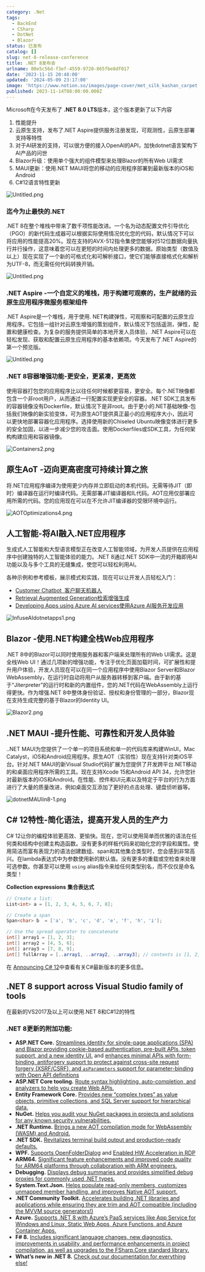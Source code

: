 ```yaml
---
category: .Net
tags:
  - BackEnd
  - CSharp
  - DotNet
  - Blazor
status: 已发布
catalog: []
slug: net-8-release-conference
title: .NET 8发布会
urlname: 80e5c56d-f3ef-4559-9720-865fbe8df017
date: '2023-11-15 20:48:00'
updated: '2024-05-09 23:17:00'
image: 'https://www.notion.so/images/page-cover/met_silk_kashan_carpet.jpg'
published: 2023-11-14T08:00:00.000Z
---
```


Microsoft在今天发布了 **.NET 8.0 LTS**版本，这个版本更新了以下内容

1. 性能提升
2. 云原生支持，发布了.NET Aspire提供服务注册发现，可观测性，云原生部署支持等特性
3. 对于AI研发的支持，可以很方便的接入OpenAI的API，加快dotnet语言架构下AI产品的问世
4. Blazor升级：使用单个强大的组件模型来处理Blazor的所有Web UI需求
5. MAUI更新：使用.NET MAUI将您的移动的应用程序部署到最新版本的iOS和Android
6. C#12语言特性更新

![Untitled.png](https://prod-files-secure.s3.us-west-2.amazonaws.com/5d24fe63-e567-4804-86f9-9fdc62e13082/10cda029-65af-4ea7-b30e-605b2d9e6c57/Untitled.png?X-Amz-Algorithm=AWS4-HMAC-SHA256&X-Amz-Content-Sha256=UNSIGNED-PAYLOAD&X-Amz-Credential=ASIAZI2LB466YEZNGQMJ%2F20250324%2Fus-west-2%2Fs3%2Faws4_request&X-Amz-Date=20250324T213409Z&X-Amz-Expires=3600&X-Amz-Security-Token=IQoJb3JpZ2luX2VjEJ3%2F%2F%2F%2F%2F%2F%2F%2F%2F%2FwEaCXVzLXdlc3QtMiJHMEUCIAGCEKwvQDxrZLZTHZvLUHpIaNY8URFZN7Arue6RwQauAiEAm%2BwRGFpMIw8DGvCWRoVDll5vFDw8J9IvjjA7q%2BZQoGsqiAQI9v%2F%2F%2F%2F%2F%2F%2F%2F%2F%2FARAAGgw2Mzc0MjMxODM4MDUiDNcpz3sLfkYghmaQLCrcA8POBtudgz5dN20EsZp9pVfImKimlwoYpyM97U6Q4jYVf9dHMlSlsirX6YanQP0RqbYZ96Z%2FLnEJafngAqeWDO%2FigXOf6Kp2EvssPcvuT4YUihP7GlxIjweVJNNyIIHxuQtqCj3Ii4%2B51my555fU%2F1WEpk7HK0P7tcxPRVQP0YE4HzBLDI9MA89FxUnMsOEC9Jmxx0WDBqPAu5o6VoIntwbIxwiEpIPEij13TQgRVENB2xMFbMhDzt8R5%2FRa8ISfHBEzPzZLwrkYsPqmq9JPomcXtGLNvXFiiwaAxIqpwb9FrxOtEStnB97Bsr2qFMFCntR5CDepeTo2xV6O4eML%2FFNO9mZAQ%2FR8CilJclS60At4Ncp903ev%2BjiIRuk1JdIwGIRZeXACMBhfKWXkslHUAK5P9jdKbghZvUVsjRo2XurOhZLc%2B6StZQxAGg6jMbXN0y5jR%2FgrJcj4Red9o8uiwhj%2BI7CYIHVhNHwOhYJ1oPftK3eqmzlWHtcmU3mOVD3U0s9wLExYW1ZiRU3Dx6hisrpgSetEmv1Jl27RoYylxWNJkvCPjq1IULYjwUGIRwuXHMAyJdViEMggF1FHACar%2BJhXpnSlCGD%2BKOMxfqeD5UBJIFqromII%2F3D%2Bi1UCMOmQh78GOqUBivZqpu7NzKY7uesJcj2X6FBygxmZK9hfoYbOjhOwgNSKAynzJF4S4571Er6DsSoYygvX3q0gje5k%2BjN0CJ1rIDShpODDpT%2BHeRsFNul7HvAgGxhD46DVmkyPQTaR8tCme3n3RP7wg92ZQLrjlFG%2BDagTd%2BqT%2Fh%2FXvAlY7YneINbqirQPVxLofZWL6P7X10w6ID1oYJN72QjvR00kmQxFmeYq33wy&X-Amz-Signature=9eadc4b61fdfe479a42ff249ce41abec4b5f0337ec1413bd1ad596fd580c1c9b&X-Amz-SignedHeaders=host&x-id=GetObject)


### **迄今为止最快的.NET**


.NET 8在整个堆栈中带来了数千项性能改进。一个名为动态配置文件引导优化（PGO）的新代码生成器可以根据实际使用情况优化您的代码，默认情况下可以将应用的性能提高20%。现在支持的AVX-512指令集使您能够对512位数据向量执行并行操作，这意味着您可以在更短的时间内处理更多的数据。原始类型（数值及以上）现在实现了一个新的可格式化和可解析接口，使它们能够直接格式化和解析为UTF-8，而无需任何代码转换开销。


![Untitled.png](https://prod-files-secure.s3.us-west-2.amazonaws.com/5d24fe63-e567-4804-86f9-9fdc62e13082/edcbf140-d619-4389-a4a6-f97c113ab9f2/Untitled.png?X-Amz-Algorithm=AWS4-HMAC-SHA256&X-Amz-Content-Sha256=UNSIGNED-PAYLOAD&X-Amz-Credential=ASIAZI2LB466YEZNGQMJ%2F20250324%2Fus-west-2%2Fs3%2Faws4_request&X-Amz-Date=20250324T213409Z&X-Amz-Expires=3600&X-Amz-Security-Token=IQoJb3JpZ2luX2VjEJ3%2F%2F%2F%2F%2F%2F%2F%2F%2F%2FwEaCXVzLXdlc3QtMiJHMEUCIAGCEKwvQDxrZLZTHZvLUHpIaNY8URFZN7Arue6RwQauAiEAm%2BwRGFpMIw8DGvCWRoVDll5vFDw8J9IvjjA7q%2BZQoGsqiAQI9v%2F%2F%2F%2F%2F%2F%2F%2F%2F%2FARAAGgw2Mzc0MjMxODM4MDUiDNcpz3sLfkYghmaQLCrcA8POBtudgz5dN20EsZp9pVfImKimlwoYpyM97U6Q4jYVf9dHMlSlsirX6YanQP0RqbYZ96Z%2FLnEJafngAqeWDO%2FigXOf6Kp2EvssPcvuT4YUihP7GlxIjweVJNNyIIHxuQtqCj3Ii4%2B51my555fU%2F1WEpk7HK0P7tcxPRVQP0YE4HzBLDI9MA89FxUnMsOEC9Jmxx0WDBqPAu5o6VoIntwbIxwiEpIPEij13TQgRVENB2xMFbMhDzt8R5%2FRa8ISfHBEzPzZLwrkYsPqmq9JPomcXtGLNvXFiiwaAxIqpwb9FrxOtEStnB97Bsr2qFMFCntR5CDepeTo2xV6O4eML%2FFNO9mZAQ%2FR8CilJclS60At4Ncp903ev%2BjiIRuk1JdIwGIRZeXACMBhfKWXkslHUAK5P9jdKbghZvUVsjRo2XurOhZLc%2B6StZQxAGg6jMbXN0y5jR%2FgrJcj4Red9o8uiwhj%2BI7CYIHVhNHwOhYJ1oPftK3eqmzlWHtcmU3mOVD3U0s9wLExYW1ZiRU3Dx6hisrpgSetEmv1Jl27RoYylxWNJkvCPjq1IULYjwUGIRwuXHMAyJdViEMggF1FHACar%2BJhXpnSlCGD%2BKOMxfqeD5UBJIFqromII%2F3D%2Bi1UCMOmQh78GOqUBivZqpu7NzKY7uesJcj2X6FBygxmZK9hfoYbOjhOwgNSKAynzJF4S4571Er6DsSoYygvX3q0gje5k%2BjN0CJ1rIDShpODDpT%2BHeRsFNul7HvAgGxhD46DVmkyPQTaR8tCme3n3RP7wg92ZQLrjlFG%2BDagTd%2BqT%2Fh%2FXvAlY7YneINbqirQPVxLofZWL6P7X10w6ID1oYJN72QjvR00kmQxFmeYq33wy&X-Amz-Signature=40384f565d013b55a87c366c7c88b313dd643014c4f3f2c8d7e084f98c6c0db0&X-Amz-SignedHeaders=host&x-id=GetObject)


### **.NET Aspire -一个自定义的堆栈，用于构建可观察的，生产就绪的云原生应用程序微服务框架组件**


.NET Aspire是一个堆栈，用于使用. NET构建弹性，可观察和可配置的云原生应用程序。它包括一组针对云原生增强的策划组件，默认情况下包括遥测，弹性，配置和健康检查。为复杂的服务提供简单的本地开发人员体验，.NET Aspire可以在轻松发现、获取和配置云原生应用程序的基本依赖项。今天发布了.NET Aspire的第一个预览版。


![Untitled.png](https://prod-files-secure.s3.us-west-2.amazonaws.com/5d24fe63-e567-4804-86f9-9fdc62e13082/ff6a34d3-ac25-412d-9204-a7263d00528f/Untitled.png?X-Amz-Algorithm=AWS4-HMAC-SHA256&X-Amz-Content-Sha256=UNSIGNED-PAYLOAD&X-Amz-Credential=ASIAZI2LB466YEZNGQMJ%2F20250324%2Fus-west-2%2Fs3%2Faws4_request&X-Amz-Date=20250324T213409Z&X-Amz-Expires=3600&X-Amz-Security-Token=IQoJb3JpZ2luX2VjEJ3%2F%2F%2F%2F%2F%2F%2F%2F%2F%2FwEaCXVzLXdlc3QtMiJHMEUCIAGCEKwvQDxrZLZTHZvLUHpIaNY8URFZN7Arue6RwQauAiEAm%2BwRGFpMIw8DGvCWRoVDll5vFDw8J9IvjjA7q%2BZQoGsqiAQI9v%2F%2F%2F%2F%2F%2F%2F%2F%2F%2FARAAGgw2Mzc0MjMxODM4MDUiDNcpz3sLfkYghmaQLCrcA8POBtudgz5dN20EsZp9pVfImKimlwoYpyM97U6Q4jYVf9dHMlSlsirX6YanQP0RqbYZ96Z%2FLnEJafngAqeWDO%2FigXOf6Kp2EvssPcvuT4YUihP7GlxIjweVJNNyIIHxuQtqCj3Ii4%2B51my555fU%2F1WEpk7HK0P7tcxPRVQP0YE4HzBLDI9MA89FxUnMsOEC9Jmxx0WDBqPAu5o6VoIntwbIxwiEpIPEij13TQgRVENB2xMFbMhDzt8R5%2FRa8ISfHBEzPzZLwrkYsPqmq9JPomcXtGLNvXFiiwaAxIqpwb9FrxOtEStnB97Bsr2qFMFCntR5CDepeTo2xV6O4eML%2FFNO9mZAQ%2FR8CilJclS60At4Ncp903ev%2BjiIRuk1JdIwGIRZeXACMBhfKWXkslHUAK5P9jdKbghZvUVsjRo2XurOhZLc%2B6StZQxAGg6jMbXN0y5jR%2FgrJcj4Red9o8uiwhj%2BI7CYIHVhNHwOhYJ1oPftK3eqmzlWHtcmU3mOVD3U0s9wLExYW1ZiRU3Dx6hisrpgSetEmv1Jl27RoYylxWNJkvCPjq1IULYjwUGIRwuXHMAyJdViEMggF1FHACar%2BJhXpnSlCGD%2BKOMxfqeD5UBJIFqromII%2F3D%2Bi1UCMOmQh78GOqUBivZqpu7NzKY7uesJcj2X6FBygxmZK9hfoYbOjhOwgNSKAynzJF4S4571Er6DsSoYygvX3q0gje5k%2BjN0CJ1rIDShpODDpT%2BHeRsFNul7HvAgGxhD46DVmkyPQTaR8tCme3n3RP7wg92ZQLrjlFG%2BDagTd%2BqT%2Fh%2FXvAlY7YneINbqirQPVxLofZWL6P7X10w6ID1oYJN72QjvR00kmQxFmeYq33wy&X-Amz-Signature=f2d7a5b17164241c66cf88536999baae5f96a6485dd40c525ccfbb63de6376ac&X-Amz-SignedHeaders=host&x-id=GetObject)


### **.NET 8容器增强功能-更安全，更紧凑，更高效**


使用容器打包您的应用程序比以往任何时候都更容易，更安全。每个.NET映像都包含一个非root用户，从而通过一行配置实现更安全的容器。.NET SDK工具发布的容器镜像没有Dockerfile，默认情况下是非root。由于更小的.NET基础映像-包括我们映像的新实验变体，可为原生AOT提供真正最小的应用程序大小，因此可以更快地部署容器化应用程序。选择使用新的Chiseled Ubuntu映像变体进行更多的安全加固，以进一步减少您的攻击面。使用Dockerfiles或SDK工具，为任何架构构建应用和容器镜像。


![Containers2.png](https://devblogs.microsoft.com/dotnet/wp-content/uploads/sites/10/2023/11/Containers2.png)


## 原生AoT -迈向更高密度可持续计算之旅


将.NET应用程序编译为使用更少内存并立即启动的本机代码。无需等待JIT（即时）编译器在运行时编译代码。无需部署JIT编译器和IL代码。AOT应用仅部署应用所需的代码。您的应用现在可以在不允许JIT编译器的受限环境中运行。


![AOTOptimizations4.png](https://devblogs.microsoft.com/dotnet/wp-content/uploads/sites/10/2023/11/AOTOptimizations4.png)


## 人工智能-将AI融入.NET应用程序


生成式人工智能和大型语言模型正在改变人工智能领域，为开发人员提供在应用程序中创建独特的人工智能体验的能力。.NET 8通过.NET SDK中一流的开箱即用AI功能以及与多个工具的无缝集成，使您可以轻松利用AI。


各种示例和参考模板，展示模式和实践，现在可以让开发人员轻松入门：

- [Customer Chatbot](https://github.com/dotnet/eShop)[ ](https://github.com/dotnet/eShop)[ 客户聊天机器人](https://github.com/dotnet/eShop)
- [Retrieval Augmented Generation](https://github.com/Azure-Samples/azure-search-openai-demo-csharp)[检索增强生成](https://github.com/Azure-Samples/azure-search-openai-demo-csharp)
- [Developing Apps using Azure AI services](https://devblogs.microsoft.com/dotnet/demystifying-retrieval-augmented-generation-with-dotnet/)[使用Azure AI服务开发应用](https://devblogs.microsoft.com/dotnet/demystifying-retrieval-augmented-generation-with-dotnet/)

![InfuseAIdotnetapps1.png](https://devblogs.microsoft.com/dotnet/wp-content/uploads/sites/10/2023/11/InfuseAIdotnetapps1.png)


## Blazor -使用.NET构建全栈Web应用程序


.NET 8中的Blazor可以同时使用服务器和客户端来处理所有的Web UI需求。这是全栈Web UI！通过几项新的增强功能，专注于优化页面加载时间，可扩展性和提升用户体验，开发人员现在可以在同一个应用程序中使用Blazor Server和Blazor WebAssembly，在运行时自动将用户从服务器转移到客户端。由于新的基于“Jiterpreter”的运行时和新的内置组件，您的.NET代码在WebAssembly上运行得更快。作为增强.NET 8中整体身份验证、授权和身份管理的一部分，Blazor现在支持生成完整的基于Blazor的Identity UI。


![Blazor2.png](https://devblogs.microsoft.com/dotnet/wp-content/uploads/sites/10/2023/11/Blazor2.png)


## .NET MAUI -提升性能、可靠性和开发人员体验


..NET MAUI为您提供了一个单一的项目系统和单一的代码库来构建WinUI，Mac Catalyst，iOS和Android应用程序。原生AOT（实验性）现在支持针对类iOS平台。针对.NET MAUI的新Visual Studio代码扩展为您提供了开发跨平台.NET移动的和桌面应用程序所需的工具。现在支持Xcode 15和Android API 34，允许您针对最新版本的iOS和Android。在性能、控件和UI元素以及特定于平台的行为方面进行了大量的质量改进，例如桌面交互添加了更好的点击处理、键盘侦听器等。


![dotnetMAUIin8-1.png](https://devblogs.microsoft.com/dotnet/wp-content/uploads/sites/10/2023/11/dotnetMAUIin8-1.png)


## C# 12特性-简化语法，提高开发人员的生产力


C# 12让你的编程体验更高效、更愉快。现在，您可以使用简单而优雅的语法在任何类和结构中创建主构造函数。没有更多的样板代码来初始化您的字段和属性。使用简洁而富有表现力的语法创建数组、span和其他集合类型时，您会感到非常高兴。在lambda表达式中为参数使用新的默认值。没有更多的重载或空检查来处理可选参数。你甚至可以使用 `using` alias指令来给任何类型别名，而不仅仅是命名类型！


**Collection expressions** **集合表达式**


```c#
// Create a list:
List<int> a = [1, 2, 3, 4, 5, 6, 7, 8];

// Create a span
Span<char> b  = ['a', 'b', 'c', 'd', 'e', 'f', 'h', 'i'];

// Use the spread operator to concatenate
int[] array1 = [1, 2, 3];
int[] array2 = [4, 5, 6];
int[] array3 = [7, 8, 9];
int[] fullArray = [..array1, ..array2, ..array3]; // contents is [1, 2, 3, 4, 5, 6, 7, 8, 9]
```


在 [Announcing C# 12](https://devblogs.microsoft.com/dotnet/announcing-csharp-12)中查看有关C#最新版本的更多信息。


## .NET 8 support across Visual Studio family of tools


在最新的VS2017及以上可以使用.NET 8和C#12的特性


### .NET 8更新的附加功能:

- **ASP.NET Core.** [Streamlines identity for single-page applications (SPA) and Blazor providing cookie-based authentication, pre-built APIs, token support, and a new identity UI.](https://devblogs.microsoft.com/dotnet/whats-new-with-identity-in-dotnet-8/) and [enhances minimal APIs with form-binding, antiforgery support to protect against cross-site request forgery (XSRF/CSRF), and ](https://learn.microsoft.com/aspnet/core/release-notes/aspnetcore-8.0#minimal-apis)[`asParameters`](https://learn.microsoft.com/aspnet/core/release-notes/aspnetcore-8.0#minimal-apis)[ support for parameter-binding with Open API definitions](https://learn.microsoft.com/aspnet/core/release-notes/aspnetcore-8.0#minimal-apis)
- **ASP.NET Core tooling.** [Route syntax highlighting, auto-completion, and analyzers to help you create Web APIs.](https://devblogs.microsoft.com/dotnet/aspnet-core-route-tooling-dotnet-8/)
- **Entity Framework Core.** [Provides new “complex types” as value objects, primitive collections, and SQL Server support for hierarchical data.](https://devblogs.microsoft.com/dotnet/announcing-ef8-rc2/)
- **NuGet.** [Helps you audit your NuGet packages in projects and solutions for any known security vulnerabilities.](https://learn.microsoft.com/nuget/concepts/auditing-packages)
- **.NET Runtime.** [Brings a new AOT compilation mode for WebAssembly (WASM) and Android.](https://devblogs.microsoft.com/dotnet/announcing-dotnet-8-rc1/#androidstripilafteraot-mode-on-android)
- **.NET SDK.** [Revitalizes terminal build output and production-ready defaults.](https://learn.microsoft.com/dotnet/core/whats-new/dotnet-8#net-sdk)
- **WPF.** [Supports OpenFolderDialog](https://devblogs.microsoft.com/dotnet/wpf-file-dialog-improvements-in-dotnet-8/) and [Enabled HW Acceleration in RDP](https://devblogs.microsoft.com/dotnet/announcing-dotnet-8-rc1/#wpf-hardware-acceleration-in-rdp)
- **ARM64.** [Significant feature enhancements and improved code quality for ARM64 platforms through collaboration with ARM engineers.](https://devblogs.microsoft.com/dotnet/this-arm64-performance-in-dotnet-8/)
- **Debugging.** [Displays debug summaries and provides simplified debug proxies for commonly used .NET types.](https://devblogs.microsoft.com/dotnet/debugging-enhancements-in-dotnet-8/)
- **System.Text.Json.** [Helps populate read-only members, customizes unmapped member handling, and improves Native AOT support.](https://devblogs.microsoft.com/dotnet/system-text-json-in-dotnet-8/)
- **.NET Community Toolkit.** [Accelerates building .NET libraries and applications while ensuring they are trim and AOT compatible (including the MVVM source generators!)](https://devblogs.microsoft.com/dotnet/announcing-the-dotnet-community-toolkit-821/)
- **Azure.** [Supports .NET 8 with Azure’s PaaS services like App Service for Windows and Linux, Static Web Apps, Azure Functions, and Azure Container Apps.](https://aka.ms/appservice-dotnet8)
- **F# 8.** [Includes significant language changes, new diagnostics, improvements in usability, and performance enhancements in project compilation, as well as upgrades to the FSharp.Core standard library.](https://devblogs.microsoft.com/dotnet/announcing-fsharp-8/)
- **What’s new in .NET 8.** [Check out our documentation for everything else!](https://learn.microsoft.com/dotnet/core/whats-new/dotnet-8)
